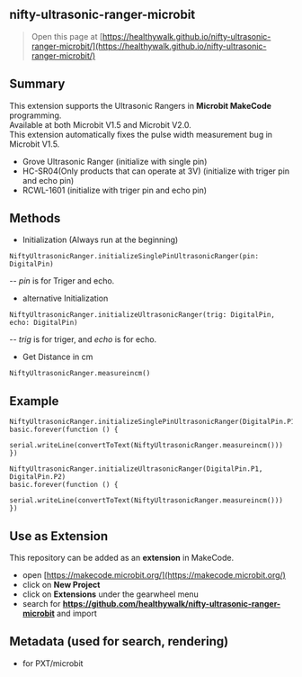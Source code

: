 ## nifty-ultrasonic-ranger-microbit

> Open this page at [https://healthywalk.github.io/nifty-ultrasonic-ranger-microbit/](https://healthywalk.github.io/nifty-ultrasonic-ranger-microbit/)

## Summary
This extension supports the Ultrasonic Rangers in __Microbit MakeCode__ programming.  
Available at both Microbit V1.5 and Microbit V2.0.  
This extension automatically fixes the pulse width measurement bug in Microbit V1.5.  
* Grove Ultrasonic Ranger (initialize with single pin)
* HC-SR04(Only products that can operate at 3V) (initialize with triger pin and echo pin)
* RCWL-1601 (initialize with triger pin and echo pin)

## Methods
* Initialization    (Always run at the beginning)
```
NiftyUltrasonicRanger.initializeSinglePinUltrasonicRanger(pin: DigitalPin) 
```
-- *pin* is for Triger and echo. 

* alternative Initialization 
```
NiftyUltrasonicRanger.initializeUltrasonicRanger(trig: DigitalPin, echo: DigitalPin)
```
-- *trig* is for triger, and *echo* is for echo.  

* Get Distance in cm
```
NiftyUltrasonicRanger.measureincm()
```

## Example
```blocks
NiftyUltrasonicRanger.initializeSinglePinUltrasonicRanger(DigitalPin.P1)
basic.forever(function () {
    serial.writeLine(convertToText(NiftyUltrasonicRanger.measureincm()))
})
```

```blocks
NiftyUltrasonicRanger.initializeUltrasonicRanger(DigitalPin.P1, DigitalPin.P2)
basic.forever(function () {
    serial.writeLine(convertToText(NiftyUltrasonicRanger.measureincm()))
})
```

## Use as Extension

This repository can be added as an **extension** in MakeCode.

* open [https://makecode.microbit.org/](https://makecode.microbit.org/)
* click on **New Project**
* click on **Extensions** under the gearwheel menu
* search for **https://github.com/healthywalk/nifty-ultrasonic-ranger-microbit**  and import


## Metadata (used for search, rendering)

* for PXT/microbit
<script src="https://makecode.com/gh-pages-embed.js"></script><script>makeCodeRender("{{ site.makecode.home_url }}", "{{ site.github.owner_name }}/{{ site.github.repository_name }}");</script>

